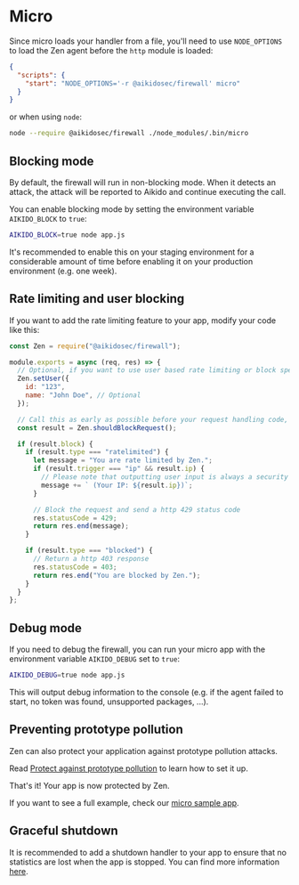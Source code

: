 # Micro

Since micro loads your handler from a file, you'll need to use `NODE_OPTIONS` to load the Zen agent before the `http` module is loaded:

```json
{
  "scripts": {
    "start": "NODE_OPTIONS='-r @aikidosec/firewall' micro"
  }
}
```

or when using `node`:

```sh
node --require @aikidosec/firewall ./node_modules/.bin/micro
```

## Blocking mode

By default, the firewall will run in non-blocking mode. When it detects an attack, the attack will be reported to Aikido and continue executing the call.

You can enable blocking mode by setting the environment variable `AIKIDO_BLOCK` to `true`:

```sh
AIKIDO_BLOCK=true node app.js
```

It's recommended to enable this on your staging environment for a considerable amount of time before enabling it on your production environment (e.g. one week).

## Rate limiting and user blocking

If you want to add the rate limiting feature to your app, modify your code like this:

```js
const Zen = require("@aikidosec/firewall");

module.exports = async (req, res) => {
  // Optional, if you want to use user based rate limiting or block specific users
  Zen.setUser({
    id: "123",
    name: "John Doe", // Optional
  });

  // Call this as early as possible before your request handling code, e.g. in a middleware, after you know your user
  const result = Zen.shouldBlockRequest();

  if (result.block) {
    if (result.type === "ratelimited") {
      let message = "You are rate limited by Zen.";
      if (result.trigger === "ip" && result.ip) {
        // Please note that outputting user input is always a security risk. Make sure to escape it properly.
        message += ` (Your IP: ${result.ip})`;
      }

      // Block the request and send a http 429 status code
      res.statusCode = 429;
      return res.end(message);
    }

    if (result.type === "blocked") {
      // Return a http 403 response
      res.statusCode = 403;
      return res.end("You are blocked by Zen.");
    }
  }
};
```

## Debug mode

If you need to debug the firewall, you can run your micro app with the environment variable `AIKIDO_DEBUG` set to `true`:

```sh
AIKIDO_DEBUG=true node app.js
```

This will output debug information to the console (e.g. if the agent failed to start, no token was found, unsupported packages, ...).

## Preventing prototype pollution

Zen can also protect your application against prototype pollution attacks.

Read [Protect against prototype pollution](./prototype-pollution.md) to learn how to set it up.

That's it! Your app is now protected by Zen.

If you want to see a full example, check our [micro sample app](../sample-apps/micro).

## Graceful shutdown

It is recommended to add a shutdown handler to your app to ensure that no statistics are lost when the app is stopped. You can find more information [here](./graceful-shutdown.md).
